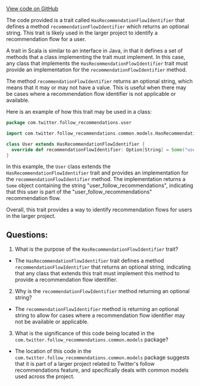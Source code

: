 [View code on GitHub](https://github.com/misbahsy/the-algorithm/follow-recommendations-service/common/src/main/scala/com/twitter/follow_recommendations/common/models/HasRecommendationFlowIdentifier.scala)

The code provided is a trait called `HasRecommendationFlowIdentifier` that defines a method `recommendationFlowIdentifier` which returns an optional string. This trait is likely used in the larger project to identify a recommendation flow for a user. 

A trait in Scala is similar to an interface in Java, in that it defines a set of methods that a class implementing the trait must implement. In this case, any class that implements the `HasRecommendationFlowIdentifier` trait must provide an implementation for the `recommendationFlowIdentifier` method. 

The method `recommendationFlowIdentifier` returns an optional string, which means that it may or may not have a value. This is useful when there may be cases where a recommendation flow identifier is not applicable or available. 

Here is an example of how this trait may be used in a class:

```scala
package com.twitter.follow_recommendations.user

import com.twitter.follow_recommendations.common.models.HasRecommendationFlowIdentifier

class User extends HasRecommendationFlowIdentifier {
  override def recommendationFlowIdentifier: Option[String] = Some("user_follow_recommendations")
}
```

In this example, the `User` class extends the `HasRecommendationFlowIdentifier` trait and provides an implementation for the `recommendationFlowIdentifier` method. The implementation returns a `Some` object containing the string "user_follow_recommendations", indicating that this user is part of the "user_follow_recommendations" recommendation flow. 

Overall, this trait provides a way to identify recommendation flows for users in the larger project.
## Questions: 
 1. What is the purpose of the `HasRecommendationFlowIdentifier` trait?
- The `HasRecommendationFlowIdentifier` trait defines a method `recommendationFlowIdentifier` that returns an optional string, indicating that any class that extends this trait must implement this method to provide a recommendation flow identifier.

2. Why is the `recommendationFlowIdentifier` method returning an optional string?
- The `recommendationFlowIdentifier` method is returning an optional string to allow for cases where a recommendation flow identifier may not be available or applicable.

3. What is the significance of this code being located in the `com.twitter.follow_recommendations.common.models` package?
- The location of this code in the `com.twitter.follow_recommendations.common.models` package suggests that it is part of a larger project related to Twitter's follow recommendations feature, and specifically deals with common models used across the project.